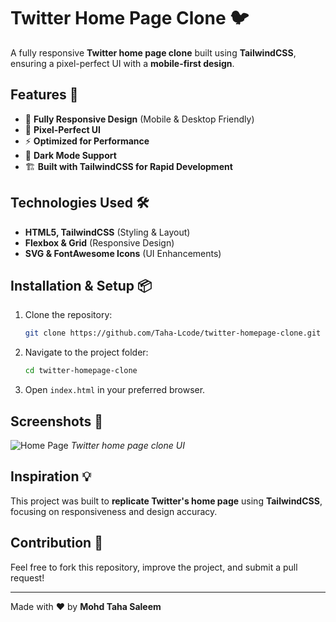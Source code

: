 # Twitter Home Page Clone 🐦

A fully responsive **Twitter home page clone** built using **TailwindCSS**, ensuring a pixel-perfect UI with a **mobile-first design**.

## Features 🚀

- 📱 **Fully Responsive Design** (Mobile & Desktop Friendly)
- 🎨 **Pixel-Perfect UI**
- ⚡ **Optimized for Performance**
- 🌙 **Dark Mode Support**
- 🏗 **Built with TailwindCSS for Rapid Development**

## Technologies Used 🛠

- **HTML5, TailwindCSS** (Styling & Layout)
- **Flexbox & Grid** (Responsive Design)
- **SVG & FontAwesome Icons** (UI Enhancements)

## Installation & Setup 📦

1. Clone the repository:
   ```sh
   git clone https://github.com/Taha-Lcode/twitter-homepage-clone.git
   ```
2. Navigate to the project folder:
   ```sh
   cd twitter-homepage-clone
   ```
3. Open `index.html` in your preferred browser.

## Screenshots 📸

![Home Page](screenshots/home.png)
*Twitter home page clone UI*

## Inspiration 💡

This project was built to **replicate Twitter's home page** using **TailwindCSS**, focusing on responsiveness and design accuracy.

## Contribution 🤝

Feel free to fork this repository, improve the project, and submit a pull request!

---

Made with ❤️ by **Mohd Taha Saleem**

